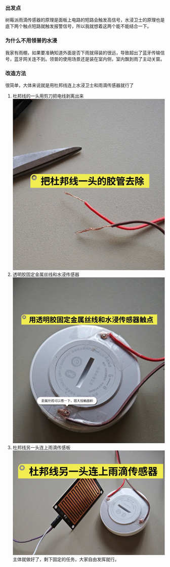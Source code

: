 ### 出发点

树莓派雨滴传感器的原理是面板上电路的短路会触发高信号，水浸卫士的原理也是底下两个触点短路就触发报警信号，所以我就想着这两个能不能结合一下。

### 为什么不用领普的水浸

我家有雨棚，如果要准确知道外面是否下雨就得装的很远，导致超出了蓝牙传输信号，蓝牙网关连不到。领普的使用场景还是装在室内侧，室内飘到雨了主动关窗。

### 改造方法

很简单，大体来说就是用杜邦线连上水浸卫士和雨滴传感器就行了
<br>

1. 杜邦线的一头用剪刀把电线剥离出来
   ![](./img/03mirain01.png)
2. 透明胶固定金属丝线和水浸传感器
   ![](./img/03mirain02.png)
3. 杜邦线另一头连上雨滴传感板
   ![](./img/03mirain03.png)
   <br>
   主体就做好了，剩下固定的任务，大家自由发挥就行。
